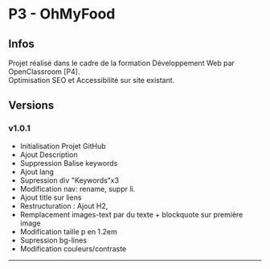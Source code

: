  # P3 - OhMyFood
## Infos  
Projet réalisé dans le cadre de la formation Développement Web par OpenClassroom [P4].   
Optimisation SEO et Accessibilité sur site existant. 

## Versions 

### v1.0.1

* Initialisation Projet GitHub  
* Ajout Description  
* Suppression Balise keywords  
* Ajout lang  
* Supression div "Keywords"x3  
* Modification nav: rename, suppr li.
* Ajout title sur liens  
* Restructuration : Ajout H2,  
* Remplacement images-text par du texte + blockquote sur première image  
* Modification taille p en 1.2em  
* Supression bg-lines  
* Modification couleurs/contraste  



***